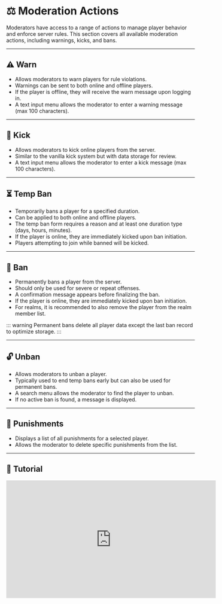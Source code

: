 # ⚖️ Moderation Actions

Moderators have access to a range of actions to manage player behavior and enforce server rules. This section covers all available moderation actions, including warnings, kicks, and bans.

---

## ⚠️ Warn

- Allows moderators to warn players for rule violations.
- Warnings can be sent to both online and offline players.
- If the player is offline, they will receive the warn message upon logging in.
- A text input menu allows the moderator to enter a warning message (max 100 characters).

---

## 🚪 Kick

- Allows moderators to kick online players from the server.
- Similar to the vanilla kick system but with data storage for review.
- A text input menu allows the moderator to enter a kick message (max 100 characters).

---

## ⏳ Temp Ban

- Temporarily bans a player for a specified duration.
- Can be applied to both online and offline players.
- The temp ban form requires a reason and at least one duration type (days, hours, minutes).
- If the player is online, they are immediately kicked upon ban initiation.
- Players attempting to join while banned will be kicked.

---

## 🚫 Ban

- Permanently bans a player from the server.
- Should only be used for severe or repeat offenses.
- A confirmation message appears before finalizing the ban.
- If the player is online, they are immediately kicked upon ban initiation.
- For realms, it is recommended to also remove the player from the realm member list.

::: warning
Permanent bans delete all player data except the last ban record to optimize storage.
:::

---

## 🔓 Unban

- Allows moderators to unban a player.
- Typically used to end temp bans early but can also be used for permanent bans.
- A search menu allows the moderator to find the player to unban.
- If no active ban is found, a message is displayed.

---

## 📜 Punishments

- Displays a list of all punishments for a selected player.
- Allows the moderator to delete specific punishments from the list.

---

## 🎥 Tutorial

<iframe width="560" height="315" src="https://www.youtube.com/embed/-ywPNqdHrwE?si=a3nf0QsUv9SRZHAC&amp;start=514" title="Moderation Actions Tutorial" frameborder="0" allow="accelerometer; autoplay; clipboard-write; encrypted-media; gyroscope; picture-in-picture; web-share" referrerpolicy="strict-origin-when-cross-origin" allowfullscreen></iframe>
